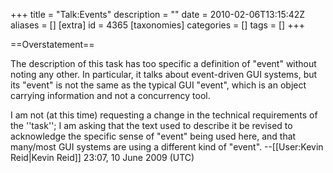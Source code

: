+++
title = "Talk:Events"
description = ""
date = 2010-02-06T13:15:42Z
aliases = []
[extra]
id = 4365
[taxonomies]
categories = []
tags = []
+++

==Overstatement==

The description of this task has too specific a definition of "event" without noting any other. In particular, it talks about event-driven GUI systems, but its "event" is not the same as the typical GUI "event", which is an object carrying information and not a concurrency tool. 

I am not (at this time) requesting a change in the technical requirements of the ''task''; I am asking that the text used to describe it be revised to acknowledge the specific sense of "event" being used here, and that many/most GUI systems are using a different kind of "event". --[[User:Kevin Reid|Kevin Reid]] 23:07, 10 June 2009 (UTC)
